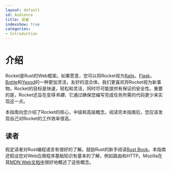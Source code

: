 ```yaml
---
layout: default
id: Audience
title: 读者
indexshow: true
categories:
- Introduction
---
```


# 介绍

Rocket是Rust的Web框架。如果愿意，您可以将Rocket视为[Rails](http://rubyonrails.org/)，[Flask](http://flask.pocoo.org/)，[Bottle](http://bottlepy.org/docs/dev/index.html)和[Yesod](http://www.yesodweb.com/)的一种更加灵活，友好的混合体。我们更喜欢将Rocket视为新事物。Rocket的目标是快速，轻松和灵活，同时尽可能提供有保证的安全性。重要的是，Rocket还旨在变得*有趣*，它通过确保您编写完成任务所需的代码更少来实现这一点。

本指南向您介绍了Rocket的核心，中级和高级概念。阅读完本指南后，您应该发现自己对Rocket的工作效率很高。

## 读者

假定读者对Rust编程语言有很好的了解。鼓励Rust的新手阅读[Rust Book](https://doc.rust-lang.org/book/)。本指南还假设您对Web应用程序基础知识有基本的了解，例如路由和HTTP。Mozilla在其[MDN Web文档中](https://developer.mozilla.org/en-US/docs/Web/HTTP)很好地概述了这些概念。



